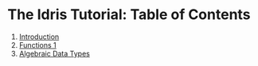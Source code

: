 # The Idris Tutorial: Table of Contents

1. [Introduction](Intro.md)
2. [Functions 1](Functions1.md)
3. [Algebraic Data Types](DataTypes.md)

<!-- vim:set spell language=en_us
-->
